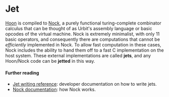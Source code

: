 # Jet

[Hoon](hoon.md) is compiled to [Nock](nock.md), a purely functional turing-complete combinator calculus that can be thought of as Urbit's assembly language or basic opcodes of the virtual machine. Nock is extremely minimalist, with only 11 basic operators, and consequently there are computations that cannot be *efficiently* implemented in Nock. To allow fast computation in these cases, Nock includes the ability to hand them off to a fast C implementation on the host system. These external implementations are called **jets**, and any Hoon/Nock code can be **jetted** in this way.

#### Further reading

- [Jet writing reference](../system/runtime/guides/jetting.md): developer documentation on how to write jets.
- [Nock documentation](../nock/reference/definition.md): how Nock works.
